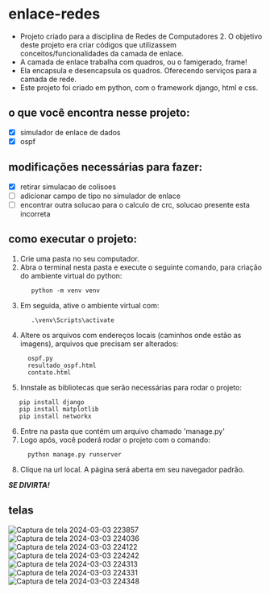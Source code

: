 # enlace-redes
- Projeto criado para a disciplina de Redes de Computadores 2. O objetivo deste projeto era criar códigos que utilizassem conceitos/funcionalidades da camada de enlace.
- A camada de enlace trabalha com quadros, ou o famigerado, frame!
- Ela encapsula e desencapsula os quadros. Oferecendo serviços para a camada de rede.
- Este projeto foi criado em python, com o framework django, html e css.

## o que você encontra nesse projeto:
- [x] simulador de enlace de dados
- [x] ospf

## modificações necessárias para fazer:
- [x] retirar simulacao de colisoes
- [ ] adicionar campo de tipo no simulador de enlace
- [ ] encontrar outra solucao para o calculo de crc, solucao presente esta incorreta

## como executar o projeto:
1. Crie uma pasta no seu computador.
2. Abra o terminal nesta pasta e execute o seguinte comando, para criação do ambiente virtual do python:
   ```
      python -m venv venv
   ```
4. Em seguida, ative o ambiente virtual com:
   ```
      .\venv\Scripts\activate
   ```
6. Altere os arquivos com endereços locais (caminhos onde estão as imagens), arquivos que precisam ser alterados:
   ```
     ospf.py
     resultado_ospf.html
     contato.html
   ```
5. Innstale as bibliotecas que serão necessárias para rodar o projeto:
  ```
     pip install django
     pip install matplotlib
     pip install networkx
  ```
6. Entre na pasta que contém um arquivo chamado 'manage.py'
7. Logo após, você poderá rodar o projeto com o comando:
   ```
     python manage.py runserver
   ```
8. Clique na url local. A página será aberta em seu navegador padrão.

***SE DIVIRTA!***

## telas
![Captura de tela 2024-03-03 223857](https://github.com/francielefranca/enlace-redes/assets/92552849/8f7b58bc-202f-4579-8acf-08ce930537eb)
![Captura de tela 2024-03-03 224036](https://github.com/francielefranca/enlace-redes/assets/92552849/9e09b6bb-1f29-4840-8ce1-3682686c8532)
![Captura de tela 2024-03-03 224122](https://github.com/francielefranca/enlace-redes/assets/92552849/b783c9a1-ca74-42d6-a56c-ad51281d1d5a)
![Captura de tela 2024-03-03 224242](https://github.com/francielefranca/enlace-redes/assets/92552849/c0db97e5-0f6a-48aa-9ac9-03fabc2cc54c)
![Captura de tela 2024-03-03 224313](https://github.com/francielefranca/enlace-redes/assets/92552849/4809a70b-8629-4f71-9086-cbb925af7b1a)
![Captura de tela 2024-03-03 224331](https://github.com/francielefranca/enlace-redes/assets/92552849/a15cb6f9-1ece-4360-a291-378f16d34d7e)
![Captura de tela 2024-03-03 224348](https://github.com/francielefranca/enlace-redes/assets/92552849/6f5f3139-dcc9-4c39-99ae-0252b9131198)
